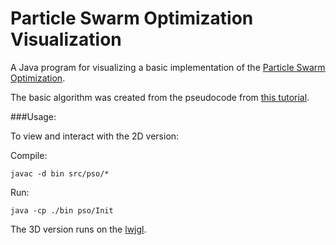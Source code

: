 Particle Swarm Optimization Visualization
=================

A Java program for visualizing a basic implementation of the [Particle Swarm Optimization](http://en.wikipedia.org/wiki/Particle_swarm_optimization).

The basic algorithm was created from the pseudocode from [this tutorial](http://www.swarmintelligence.org/tutorials.php). 

###Usage:

To view and interact with the 2D version:

Compile: 
```Shell
javac -d bin src/pso/*
```

Run:
```Shell
java -cp ./bin pso/Init
```

The 3D version runs on the [lwjgl](http://www.lwjgl.org/).